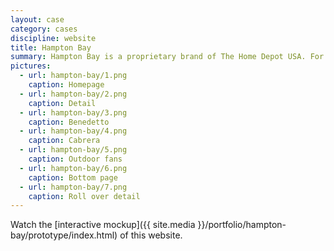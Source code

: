 ```yaml
---
layout: case
category: cases
discipline: website
title: Hampton Bay
summary: Hampton Bay is a proprietary brand of The Home Depot USA. For the summer season of 2007, a site dedicated to patio sets was launched. Cornelis acted as usability advisor, web standards and searchability advisor, technical director and CSS/XHTML engineer.
pictures:
  - url: hampton-bay/1.png
    caption: Homepage
  - url: hampton-bay/2.png
    caption: Detail
  - url: hampton-bay/3.png
    caption: Benedetto
  - url: hampton-bay/4.png
    caption: Cabrera
  - url: hampton-bay/5.png
    caption: Outdoor fans
  - url: hampton-bay/6.png
    caption: Bottom page
  - url: hampton-bay/7.png
    caption: Roll over detail
---
```


Watch the [interactive mockup]({{ site.media }}/portfolio/hampton-bay/prototype/index.html) of this website. 
